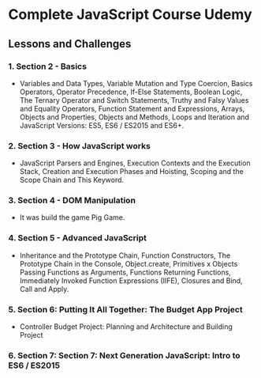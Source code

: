 # **Complete JavaScript Course Udemy**

## Lessons and Challenges

	
### 1. Section 2 - Basics
	
- Variables and Data Types, Variable Mutation and Type Coercion, Basics Operators, Operator Precedence, If-Else Statements, Boolean Logic, The Ternary Operator and Switch Statements, Truthy and Falsy Values and Equality Operators, Function Statement and Expressions, Arrays, Objects and Properties, Objects and Methods, Loops and Iteration and JavaScript Versions: ES5, ES6 / ES2015 and ES6+.

### 2. Section 3 - How JavaScript works

- JavaScript Parsers and Engines, Execution Contexts and the Execution Stack, Creation and Execution Phases and Hoisting, Scoping and the Scope Chain and This Keyword.

### 3. Section 4 - DOM Manipulation

- It was build the game Pig Game.

### 4. Section 5 - Advanced JavaScript

- Inheritance and the Prototype Chain, Function Constructors, The Prototype Chain in the Console, Object.create, Primitives x Objects Passing Functions as Arguments, Functions Returning Functions, Immediately Invoked Function Expressions (IIFE), Closures and Bind, Call and Apply.

### 5. Section 6: Putting It All Together: The Budget App Project
- Controller Budget Project: Planning and Architecture and Building Project

### 6. Section 7: Section 7: Next Generation JavaScript: Intro to ES6 / ES2015

